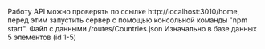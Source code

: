 Работу API можно проверять по ссылке http://localhost:3010/home, перед этим запустить сервер с помощью консольной команды "npm start". Файл с данными /routes/Countries.json
Изначально в базе данных 5 элементов (id 1-5)

